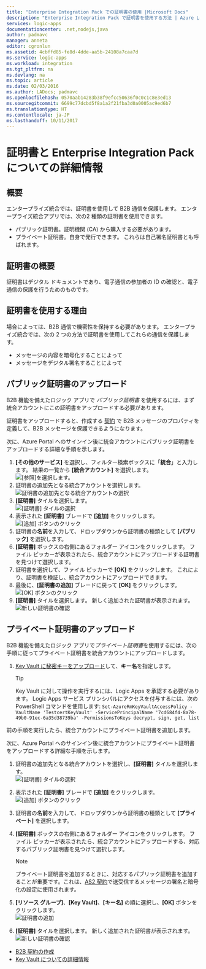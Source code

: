 ```yaml
---
title: "Enterprise Integration Pack での証明書の使用 |Microsoft Docs"
description: "Enterprise Integration Pack で証明書を使用する方法 | Azure Logic Apps"
services: logic-apps
documentationcenter: .net,nodejs,java
author: padmavc
manager: anneta
editor: cgronlun
ms.assetid: 4cbffd85-fe8d-4dde-aa5b-24108a7caa7d
ms.service: logic-apps
ms.workload: integration
ms.tgt_pltfrm: na
ms.devlang: na
ms.topic: article
ms.date: 02/03/2016
ms.author: LADocs; padmavc
ms.openlocfilehash: 0570aab14283b38f9efcc50636f0c0c1c8e3ed13
ms.sourcegitcommit: 6699c77dcbd5f8a1a2f21fba3d0a0005ac9ed6b7
ms.translationtype: HT
ms.contentlocale: ja-JP
ms.lasthandoff: 10/11/2017
---
```

# <a name="learn-about-certificates-and-enterprise-integration-pack"></a>証明書と Enterprise Integration Pack についての詳細情報
## <a name="overview"></a>概要
エンタープライズ統合では、証明書を使用して B2B 通信を保護します。 エンタープライズ統合アプリでは、次の2 種類の証明書を使用できます。

* パブリック証明書。証明機関 (CA) から購入する必要があります。
* プライベート証明書。自身で発行できます。 これらは自己署名証明書とも呼ばれます。

## <a name="what-are-certificates"></a>証明書の概要
証明書はデジタル ドキュメントであり、電子通信の参加者の ID の確認と、電子通信の保護を行うためのものです。

## <a name="why-use-certificates"></a>証明書を使用する理由
場合によっては、B2B 通信で機密性を保持する必要があります。 エンタープライズ統合では、次の 2 つの方法で証明書を使用してこれらの通信を保護します。

* メッセージの内容を暗号化することによって
* メッセージをデジタル署名することによって  

## <a name="upload-a-public-certificate"></a>パブリック証明書のアップロード

B2B 機能を備えたロジック アプリで *パブリック証明書* を使用するには、まず統合アカウントにこの証明書をアップロードする必要があります。  

証明書をアップロードすると、作成する [契約](logic-apps-enterprise-integration-agreements.md) で B2B メッセージのプロパティを定義して、B2B メッセージを保護できるようになります。  

次に、Azure Portal へのサインイン後に統合アカウントにパブリック証明書をアップロードする詳細な手順を示します。

1. **[その他のサービス]** を選択し、フィルター検索ボックスに「**統合**」と入力します。 結果の一覧から **[統合アカウント]** を選択します。     
![[参照]](media/logic-apps-enterprise-integration-certificates/overview-1.png)を選択します。  
2. 証明書の追加先となる統合アカウントを選択します。  
![証明書の追加先となる統合アカウントの選択](media/logic-apps-enterprise-integration-certificates/overview-3.png)  
3. **[証明書]** タイルを選択します。  
![[証明書] タイルの選択](media/logic-apps-enterprise-integration-certificates/certificate-1.png)
4. 表示された **[証明書]** ブレードで **[追加]** をクリックします。   
![[追加] ボタンのクリック](media/logic-apps-enterprise-integration-certificates/certificate-2.png)
5. 証明書の**名前**を入力して、ドロップダウンから証明書の種類として **[パブリック]** を選択します。  
6. **[証明書]** ボックスの右側にあるフォルダー アイコンをクリックします。 ファイル ピッカーが表示されたら、統合アカウントにアップロードする証明書を見つけて選択します。
7. 証明書を選択して、ファイル ピッカーで **[OK]** をクリックします。 これにより、証明書を検証し、統合アカウントにアップロードできます。
8. 最後に、**[証明書の追加]** ブレードに戻って **[OK]** をクリックします。  
![[OK] ボタンのクリック](media/logic-apps-enterprise-integration-certificates/certificate-3.png)  
9. **[証明書]** タイルを選択します。 新しく追加された証明書が表示されます。  
![新しい証明書の確認](media/logic-apps-enterprise-integration-certificates/certificate-4.png)  

## <a name="upload-a-private-certificate"></a>プライベート証明書のアップロード

B2B 機能を備えたロジック アプリで*プライベート証明書*を使用するには、次の手順に従ってプライベート証明書を統合アカウントにアップロードします。

1. [Key Vault に秘密キーをアップロード](../key-vault/key-vault-get-started.md "Key Vault についての詳細情報")して、**キー名**を指定します。 
   
   > [!TIP]
   > Key Vault に対して操作を実行するには、Logic Apps を承認する必要があります。 Logic Apps サービス プリンシパルにアクセスを付与するには、次の PowerShell コマンドを使用します: `Set-AzureRmKeyVaultAccessPolicy -VaultName 'TestcertKeyVault' -ServicePrincipalName '7cd684f4-8a78-49b0-91ec-6a35d38739ba' -PermissionsToKeys decrypt, sign, get, list`  
   > 
   > 

前の手順を実行したら、統合アカウントにプライベート証明書を追加します。

次に、Azure Portal へのサインイン後に統合アカウントにプライベート証明書をアップロードする詳細な手順を示します。  
 
1. 証明書の追加先となる統合アカウントを選択し、**[証明書]** タイルを選択します。  
![[証明書] タイルの選択](media/logic-apps-enterprise-integration-certificates/certificate-1.png)  
2. 表示された **[証明書]** ブレードで **[追加]** をクリックします。   
![[追加] ボタンのクリック](media/logic-apps-enterprise-integration-certificates/certificate-2.png)
3. 証明書の**名前**を入力して、ドロップダウンから証明書の種類として **[プライベート]** を選択します。   
4. **[証明書]** ボックスの右側にあるフォルダー アイコンをクリックします。 ファイル ピッカーが表示されたら、統合アカウントにアップロードする、対応するパブリック証明書を見つけて選択します。   
   
   > [!Note]
   > プライベート証明書を追加するときに、対応するパブリック証明書を追加することが重要です。これは、[AS2 契約](logic-apps-enterprise-integration-as2.md)で送受信するメッセージの署名と暗号化の設定に使用されます。
   > 
   >   

5. **[リソース グループ]**、**[Key Vault]**、**[キー名]** の順に選択し、**[OK]** ボタンをクリックします。  
![証明書の追加](media/logic-apps-enterprise-integration-certificates/privatecertificate-1.png)  
6. **[証明書]** タイルを選択します。 新しく追加された証明書が表示されます。
![新しい証明書の確認](media/logic-apps-enterprise-integration-certificates/privatecertificate-2.png)  



* [B2B 契約の作成](logic-apps-enterprise-integration-agreements.md)  
* [Key Vault についての詳細情報](../key-vault/key-vault-get-started.md "Key Vault についての詳細情報")  

